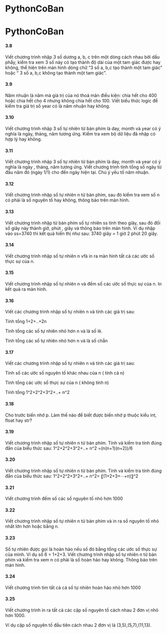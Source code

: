 # PythonCoBan
# PythonCoBan
<h4>3.8</h4>
 <p>Viết chương trình nhập 3 số dương a, b, c trên một dòng cách nhau bởi dấu phẩy, kiểm tra xem 3 số này có tạo thành độ dài của một tam giác được hay không, thể hiện trên màn hình dòng chữ “3 số a, b,c tạo thành một tam giác” hoặc “ 3 số a, b,c không tạo thành một tam giác”.</p>
<h4>3.9 </h4>
<p>Năm nhuận là năm mà giá trị của nó thoả mãn điều  kiện: chía hết cho 400 hoặc chia hết cho 4 nhưng không chia hết cho 100. Viết biểu thức logic để kiểm tra giá trị số year có là năm nhuận hay không.</p>
<h4>3.10</h4>
<p>Viết chương trình nhập 3 số tự nhiên từ bàn phím là day, month và year có ý nghĩa là ngày, tháng, năm tương ứng. Kiểm tra xem bộ dữ liệu đã nhập có hợp lý hay không.</p>
<h4>3.11</h4>
<p>Viết chương  trình nhập 3 số tự nhiên từ bàn phím là day, month và year có ý nghĩa là ngày , tháng, năm tương ứng. Viết chương trình tính tổng số ngày từ đầu năm đó (ngày 1/1) cho đến ngày hiện tại. Chú ý yếu tố năm nhuận.</p>
<h4>3.12</h4>
<p>Viết chương trình nhập số tự nhiên n từ bàn phím, sau đó kiểm tra xem số n có phải là số nguyên tố hay không, thông báo trên màn hình.</p>
<h4>3.13</h4>
<p>Viết chương trình nhập từ bàn phím số tự  nhiên ss tính theo giây, sau đó đổi số giây này thành giờ, phút , giây và thông báo trên màn hình. Ví dụ nhập vào ss=3740 thì kết quả hiển thị như sau: 3740 giây = 1 giờ 2 phút 20 giây.</p>
<h4>3.14</h4>
<p>Viết chương trình nhập số tự nhiên n vfà in ra màn hình tất cả các ước số thực sự của n.</p>
<h4>3.15</h4>
<p>Viết chương trình nhập số tự nhiên n và đếm số các ước số thực sự của n. In kết quả ra màn hình.</p>
<h4>3.16</h4>
<p>Viết các chương trình nhập số tự nhiên n và tính các giá trị sau:</p>
	<p>Tính tổng 1+2+..+2n</p>
	<p>Tính tổng các số tự nhiên nhỏ hơn n và là số lẻ.</p>
	<p>Tính tổng các số tự nhiên nhỏ hơn n và là số chẵn </p>
<h4>3.17</h4>
<p>Viết các chương trình nhập số tự nhiên n và tính các giá trị sau:</p>
	<p>Tính số các ước số nguyên tố khác nhau của n ( tính cả n)</p>
	<p>Tính tổng các ước số thực sự của n ( không tính n)</p>
	<p>Tính tổng 1^2+2^2+3^2+..+ n^2 </p>
<h4>3.18</h4>
<p>Cho trước biến nhớ p. Làm thế nào để biết được biến nhớ p thuộc kiểu int, float hay str?</p>
<h4>3.19</h4>
<p>Viết chương trình nhập số tự nhiên n từ bàn phím. Tính và kiểm tra tính đúng đắn của biểu thức sau:  1^2+2^2+3^2+..+ n^2  =(n(n+1)(n+2))/6</p>
<h4>3.20</h4>
<p>Viết chương trình nhập số tự nhiên n từ bàn phím. Tính và kiểm tra tính đúng đắn của biểu thức sau:  1^2+2^2+3^2+..+ n^2= 〖(1+2+3+⋯+n)〗^2</p>
<h4>3.21</h4>
<p>Viết chương trình đếm số các số nguyên tố nhỏ hơn 1000 </p>
<h4>3.22 </h4>
<p>Viết chương trình nhập số tự nhiên n từ bàn phím và in ra số nguyên tố nhỏ nhất lớn hơn hoặc bằng n.</p>
<h4>3.23</h4>
<p>Số tự nhiên được gọi là hoàn hảo nếu số đó bằng tổng các ước số thực sự của mình. Ví dụ số 6 = 1+2+3. Viết chương trình nhập số tự nhiên n từ bàn phím và kiểm tra xem n có phải là số hoàn hảo hay không. Thông báo trên màn hình.</p>
<h4>3.24</h4>
<p>Viết chương trình tìm tất cả cá số tự nhiên hoàn hảo nhỏ hơn 1000</p>
<h4>3.25</h4>
<p>Viết chương trình in ra tất cả các cặp số nguyên tố cách nhau 2 đơn vị nhỏ hơn 1000. </p>
<p>Ví dụ cặp số nguyên tố đầu tiên cách nhau 2 đơn vị là (3,5),(5,7),(11,13).</p>
